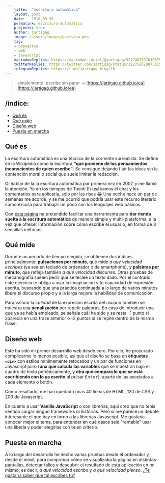 ```yaml
---
    title:  "escritura automática"
    layout: post
    date:   2018-03-30
    permalink: escritura-automática
    projects: true
    author: jartigag
    image: /assets/images/posts/ea.png
    tag:
    - proyectos
    - web
    - javascript
    mastodonReplies: https://mastodon.social/@jartigag/99774875378103754
    twitterReplies: https://twitter.com/jartigag/status/1127526298753150976
    telegramReplies: https://t.me/jartigag_blog/16
---
```


> simplemente, escribe sin parar →  [https://jartigag.github.io/ea](https://jartigag.github.io/ea)

## /índice:
- [Qué es](#qué-es)
- [Qué mide](#qué-mide)
- [Diseño web](#diseño-web)
- [Puesta en marcha](#puesta-en-marcha)

## Qué es

La escritura automática es una técnica de la corriente surrealista. Se define en la Wikipedia como la escritura **"que proviene de los pensamientos
inconscientes de quien escribe"**. Se consigue dejando fluir las ideas sin la contención moral o social que suele limitar la redacción.

Oí hablar de la la escritura automática por primera vez en 2007, y me llamó la atención. Ya en los tiempos de Tuenti (!) usábamos el chat y los
comentarios para aplicarla, sólo por las risas 😂 Una noche hace un par de semanas me acordé, y se me ocurrió que podría usar este recurso
literario como excusa para trabajar un poco con los lenguajes web básicos.

Con [esta página](https://jartigag.github.io/ea) he pretendido facilitar una herramienta para **dar rienda suelta a la escritura automática** de
manera simple y multi-plataforma, a la vez que ofrecer información sobre cómo escribe el usuario, en forma de 3 sencillas métricas.

## Qué mide

Durante un periodo de tiempo elegido, se obtienen dos índices principalmente: **pulsaciones por minuto**, que mide *a qué velocidad escribes* (ya sea
en teclado de ordenador o de smartphone), y **palabras por minuto**, que refleja también *a qué velocidad discurres*.  Otras pruebas de mecanografía
suelen pedir que se teclee un texto dado. Por el contrario, este ejercicio te obliga a usar la imaginación y tu capacidad de expresión escrita,
buscando que una práctica continuada a lo largo de varios minutos libere el discurso propio y a la larga mejore la habilidad de comunicación.

Para valorar la *calidad* de la expresión escrita del usuario también se muestra una **penalización** por repetir palabras.  En caso de introducir
una que ya se había empleado, se señala cuál ha sido y se resta -1 punto si aparecía en una frase anterior o -2 puntos si se repite dentro de la
misma frase.

## Diseño web

Este ha sido mi primer desarrollo web desde cero. Por ello, he procurado complicarme lo menos posible, así que el diseño se basa en **etiquetas
`<div>`** con estilos mínimamente retocados y un par de funciones en Javascript puro (**una que calcula las variables** que se muestran bajo el
cuadro de texto periódicamente, y **otra que compara lo que se está escribiendo con lo ya escrito** al pulsar <kbd>Enter</kbd>), aparte de las
asociadas a cada elemento o botón.

Como resultado, me han quedado unas 40 líneas de HTML, 120 de CSS y 200 de Javascript.

En cuanto a usar **Vanilla JavaScript** o con librerías, aquí creo que no tenía sentido cargar ningún frameworks ni historias. Pero sí me parece un
debate interesante el que hay en torno a las librerías Javascript. Me gustaría conocer mejor el tema, para entender en qué casos sale "rentable" usar
una libería y poder elegirlas con buen criterio.

## Puesta en marcha

A lo largo del desarrollo he hecho varias pruebas desde el ordenador y desde el móvil, para comprobar cómo se visualizaba la página en distintas
pantallas, detectar fallos y descubrir el resultado de esta aplicación en mí mismo; es decir, *a qué velocidad escribo* y *a qué velocidad pienso*.
[¿Te gustaría saber qué tal escribes tú?](https://jartigag.github.io/ea)
